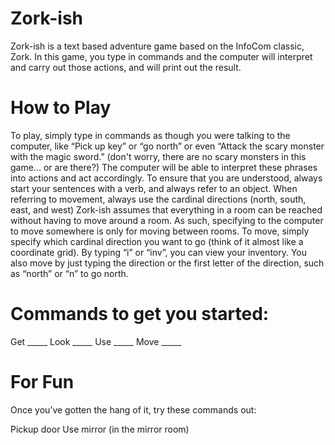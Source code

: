 # Zork-ish
Zork-ish is a text based adventure game based on the InfoCom classic, Zork.
In this game, you type in commands and the computer will interpret and carry 
out those actions, and will print out the result.

# How to Play

To play, simply type in commands as though you were talking to the computer,
like “Pick up key” or “go north” or even “Attack the scary monster with the
magic sword.” (don't worry, there are no scary monsters in this game...
or are there?) The computer will be able to interpret these phrases into
actions and act accordingly.
To ensure that you are understood, always start your sentences with a verb,
and always refer to an object.
When referring to movement, always use the cardinal directions
(north, south, east, and west)
Zork-ish assumes that everything in a room can be reached without having to
move around a room. As such, specifying to the computer to move somewhere is
only for moving between rooms. To move, simply specify which cardinal direction
you want to go (think of it almost like a coordinate grid).
By typing “i” or “inv”, you can view your inventory.
You also move by just typing the direction or the first letter of the
direction, such as “north” or “n” to go north.

# Commands to get you started:

Get _____
Look _____
Use _____
Move _____

# For Fun
Once you’ve gotten the hang of it, try these commands out:

Pickup door
Use mirror (in the mirror room)
